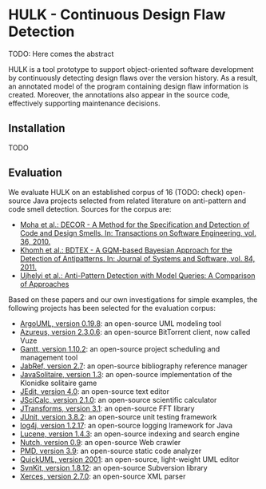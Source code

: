 # HULK - Continuous Design Flaw Detection

TODO: Here comes the abstract

HULK is a tool prototype to support object-oriented software development by continuously detecting design flaws over the version history. As a result, an annotated model of the program containing design flaw information is created. Moreover, the annotations also appear in the source code, effectively supporting maintenance decisions.

## Installation

TODO

## Evaluation

We evaluate HULK on an established corpus of 16 (TODO: check) open-source Java projects selected from related literature on anti-pattern and code smell detection. Sources for the corpus are:

- [Moha et al.: DECOR - A Method for the Specification and Detection of Code and Design Smells. In: Transactions on Software Engineering, vol. 36, 2010.](http://www.irisa.fr/triskell/publis/2009/Moha09d.pdf)
- [Khomh et al.: BDTEX - A GQM-based Bayesian Approach for the Detection of Antipatterns. In: Journal of Systems and Software, vol. 84, 2011.](http://dl.acm.org/citation.cfm?id=1942375)
- [Ujhelyi et al.: Anti-Pattern Detection with Model Queries: A Comparison of Approaches](http://publicatio.bibl.u-szeged.hu/4761/1/2498771.pdf)

Based on these papers and our own investigations for simple examples, the following projects has been selected for the evaluation corpus:

- [ArgoUML, version 0.19.8](http://argouml.tigris.org/): an open-source UML modeling tool
- [Azureus, version 2.3.0.6](http://dev.vuze.com/): an open-source BitTorrent client, now called Vuze
- [Gantt, version 1.10.2](https://sourceforge.net/projects/ganttproject/files%2FOldFiles/): an open-source project scheduling and management tool
- [JabRef, version 2.7](https://github.com/JabRef/jabref/): an open-source bibliography reference manager
- [JavaSolitaire, version 1.3](https://github.com/FBergeron/javasol): an open-source implementation of the Klonidke solitaire game
- [JEdit, version 4.0](https://sourceforge.net/projects/jedit/files/jedit/4.0/): an open-source text editor
- [JSciCalc, version 2.1.0](https://sourceforge.net/projects/jscicalc/files/jscicalc/): an open-source scientific calculator
- [JTransforms, version 3.1](https://sites.google.com/site/piotrwendykier/software/jtransforms): an open-source FFT library
- [JUnit, version 3.8.2](http://repo1.maven.org/maven2/junit/junit/3.8.2/): an open-source unit testing framework
- [log4j, version 1.2.17](https://logging.apache.org/log4j/1.2/source-repository.html): an open-source logging lramework for Java
- [Lucene, version 1.4.3](http://archive.apache.org/dist/lucene/java/): an open-source indexing and search engine
- [Nutch, version 0.9](http://archive.apache.org/dist/nutch/): an open-source Web crawler
- [PMD, version 3.9](https://sourceforge.net/projects/pmd/files/pmd/3.9/): an open-source static code analyzer
- [QuickUML, version 2001](https://sourceforge.net/projects/quj/files/): an open-source, light-weight UML editor
- [SvnKit, version 1.8.12](http://svnkit.com/download.php): an open-source Subversion library
- [Xerces, version 2.7.0](http://archive.apache.org/dist/xml/xerces-j/): an open-source XML parser
